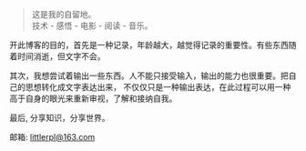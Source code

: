 > 这是我的自留地。  
> 技术 - 感悟 - 电影 - 阅读 - 音乐。

开此博客的目的，首先是一种记录，年龄越大，越觉得记录的重要性。有些东西随着时间消逝，但文字不会。

其次，我想尝试着输出一些东西。人不能只接受输入，输出的能力也很重要。把自己的思想转化成文字表达出来，
不仅仅只是一种输出表达，在此过程可以用一种高于自身的眼光来重新审视，了解和接纳自我。

最后, 分享知识，分享世界。

邮箱: littlerpl@163.com
